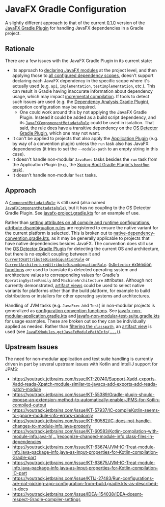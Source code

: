 # JavaFX Gradle Configuration

A slightly different approach to that of the current
[0.1.0](https://github.com/openjfx/javafx-gradle-plugin/releases/tag/0.1.0)
version of the
[JavaFX Gradle Plugin](https://github.com/openjfx/javafx-gradle-plugin)
for handling JavaFX dependencies in a Gradle project.

## Rationale

There are a few issues with the JavaFX Gradle Plugin in its current state:

* Its approach to
  [declaring JavaFX modules](https://github.com/openjfx/javafx-gradle-plugin/tree/0.1.0?tab=readme-ov-file#2-specify-javafx-modules)
  at the project level, and then applying those to
  [all configured dependency scopes](https://github.com/openjfx/javafx-gradle-plugin/tree/0.1.0?tab=readme-ov-file#5-dependency-scope),
  doesn't support declaring each JavaFX dependency in the specific scope where
  it's actually used (e.g. `api`, `implementation`, `testImplementation`, etc.).
  This can result in Gradle having inaccurate information about dependency
  usage, which may impact
  [incremental compilation](https://docs.gradle.org/8.14.3/userguide/java_plugin.html#sec:incremental_compile).
  If tools to detect such issues are used (e.g. the
  [Dependency Analysis Gradle Plugin](https://github.com/autonomousapps/dependency-analysis-gradle-plugin)),
  exception configuration may be required.
    * One could work around this by not applying the JavaFX Gradle Plugin.
      Instead it could be added as a build script dependency, and its
      [
      `JavaFXComponenentMetadataRule`](https://github.com/openjfx/javafx-gradle-plugin/blob/0.1.0/src/main/java/org/openjfx/gradle/metadatarule/JavaFXComponentMetadataRule.java)
      could be used in isolation. That said, the rule does have a transitive
      dependency on the
      [OS Detector Gradle Plugin](https://github.com/google/osdetector-gradle-plugin),
      which one may not want.
* It can't be applied to projects that also apply the
  [Application Plugin](https://docs.gradle.org/8.14.3/userguide/application_plugin.html)
  (e.g. by way of a convention plugin) unless the `run` task also has JavaFX
  dependencies (it tries to set the `--module-path` to an empty string in this
  case).
* It doesn't handle non-modular `JavaExec` tasks besides the `run` task from
  the Application Plugin (e.g., the
  [Spring Boot Gradle Plugin's
  `bootRun` task](https://docs.spring.io/spring-boot/gradle-plugin/running.html)).
* It doesn't handle non-modular `Test` tasks.

## Approach

A
[
`ComponentMetadataRule`](https://docs.gradle.org/8.14.3/userguide/component_metadata_rules.html)
is still used (also named
[
`JavaFXComponentMetadataRule`](build-logic/src/main/kotlin/com/ianbrandt/buildlogic/artifacts/javafx/JavaFXComponentMetadataRule.kt)),
but it has no coupling to the OS Detector Gradle Plugin. See
[javafx-project.gradle.kts](build-logic/src/main/kotlin/com.ianbrandt.buildlogic.javafx-project.gradle.kts)
for an example of use.

Rather than
[setting attributes on all compile and runtime configurations](https://github.com/openjfx/javafx-gradle-plugin/blob/0.1.0/src/main/java/org/openjfx/gradle/JavaFXOptions.java#L101),
[attribute disambiguation rules](https://docs.gradle.org/8.14.3/userguide/variant_attributes.html#sec:abm-disambiguation-rules)
are registered to ensure the native variant for the current platform is
selected. This is broken out to
[native-dependency-convention.gradle.kts](build-logic/src/main/kotlin/com.ianbrandt.buildlogic.native-dependency-convention.gradle.kts),
as it may be generally applicable to projects that have native dependencies
besides JavaFX. The convention does still use the
[OS Detector Gradle Plugin](https://github.com/google/osdetector-gradle-plugin)
for detecting the current OS and architecture, but there is no explicit
coupling between it and
[
`CurrentOsAttributeDisambiguationRule`](build-logic/src/main/kotlin/com/ianbrandt/buildlogic/attributes/nativeplatform/CurrentOsAttributeDisambiguationRule.kt)
or
[
`CurrentArchitectureAttributeDisambiguationRule`](build-logic/src/main/kotlin/com/ianbrandt/buildlogic/attributes/nativeplatform/CurrentArchitectureAttributeDisambiguationRule.kt).
[
`OsDetector` extension functions](build-logic/src/main/kotlin/com/ianbrandt/buildlogic/plugins/osdetector/OsDetectorExtensions.kt)
are used to translate its detected operating system and architecture values to
corresponding values for Gradle's `OperatingSystemFamily` and
`MachineArchitecture` attributes. Although not currently demonstrated,
[artifact views](https://docs.gradle.org/8.14.3/userguide/artifact_views.html)
could be used to select native variants for platforms other than the build
platform, for example to build distributions or installers for other operating
systems and architectures.

Handling of JVM tasks (e.g. `JavaExec` and `Test`) in non-modular projects is
generalized as
[configuration convention functions](build-logic/src/main/kotlin/com/ianbrandt/buildlogic/tasks/nonmodular/NonModularJvmTasks.kt).
See
[javafx-non-modular-application.gradle.kts](build-logic/src/main/kotlin/com.ianbrandt.buildlogic.javafx-non-modular-application.gradle.kts)
and
[javafx-non-modular-test-suite.gradle.kts](build-logic/src/main/kotlin/com.ianbrandt.buildlogic.javafx-non-modular-test-suite.gradle.kts)
for usage examples. These are broken out so they can be individually applied as
needed. Rather than [filtering the
`classpath`](https://github.com/openjfx/javafx-gradle-plugin/blob/0.1.0/src/main/java/org/openjfx/gradle/JavaFXPlugin.java#L113-L114),
an
[artifact view](https://docs.gradle.org/8.14.3/userguide/artifact_views.html)
is used (see
[
`JavaFXModules.getJavaFxModulePathInfo(...)`](build-logic/src/main/kotlin/com/ianbrandt/buildlogic/conventions/javafx/JavaFXModules.kt)).

## Upstream Issues

The need for non-modular application and test suite handling is currently driven
in part by several upstream issues with Kotlin and IntelliJ support for JPMS:

* https://youtrack.jetbrains.com/issue/KT-20740/Support-Xadd-exports-Xadd-reads-Xpatch-module-similar-to-javacs-add-exports-add-reads-patch-module
* https://youtrack.jetbrains.com/issue/KT-55389/Gradle-plugin-should-expose-an-extension-method-to-automatically-enable-JPMS-for-Kotlin-compiled-output
* https://youtrack.jetbrains.com/issue/KT-57937/IC-compileKotlin-seems-to-ignore-module-info-errors-randomly
* https://youtrack.jetbrains.com/issue/KT-60582/IC-does-not-handle-changes-to-module-info.java-properly
* https://youtrack.jetbrains.com/issue/KT-60583/Kotlin-compilation-with-module-info.java-h[…]recognize-changed-module-info.class-files-in-dependencies
* https://youtrack.jetbrains.com/issue/KT-63674/JVM-IC-Treat-module-info.java-package-info.java-as-Input-properties-for-Kotlin-compilation-Gradle-part
* https://youtrack.jetbrains.com/issue/KT-63675/JVM-IC-Treat-module-info.java-package-info.java-as-Input-properties-for-Kotlin-compilation-IC-part
* https://youtrack.jetbrains.com/issue/KTIJ-27483/Run-configurations-are-not-picking-app-configuration-from-build.gradle.kts-as-described-in-docs
* https://youtrack.jetbrains.com/issue/IDEA-154038/IDEA-doesnt-respect-Gradle-compiler-settings
